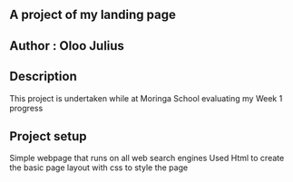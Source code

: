 ## A project of my landing page

## Author : Oloo Julius

## Description

This project is undertaken while at Moringa School evaluating my Week 1 progress

## Project setup

Simple webpage that runs on all web search engines
Used Html to create the basic page layout with css to style the page

